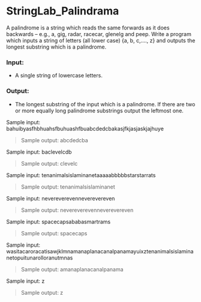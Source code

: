 # StringLab_Palindrama

A palindrome is a string which reads the same forwards as it does backwards – e.g., a, gig, radar, racecar, glenelg and peep. Write a program which inputs a string of letters (all lower case) {a, b, c,...., z} and outputs the longest substring which is a palindrome.

### Input: 
* A single string of lowercase letters.
### Output: 
* The longest substring of the input which is a palindrome. If there are two or more equally long palindrome substrings output the leftmost one.

Sample input: bahuibyasfhbhuahsfbuhuashfbuabcdedcbakasjfkjasjaskjajhuye
> Sample output: abcdedcba

Sample input: baclevelcdb
> Sample output: clevelc

Sample input: tenanimalsislaminanetaaaaabbbbbstarstarrats
> Sample output: tenanimalsislaminanet

Sample input: nevereverevenneverevereven
> Sample output: nevereverevenneverevereven

Sample input: spacecapsababasmartrams
> Sample output: spacecaps

Sample input: wasitacaroracatisawjklmnamanaplanacanalpanamayuixztenanimalsislaminanetopuitunarolloranutmnas
> Sample output: amanaplanacanalpanama

Sample input: z
> Sample output: z


